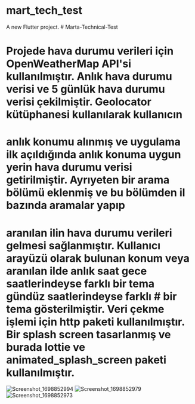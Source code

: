# mart_tech_test

A new Flutter project.
#   M a r t a - T e c h n i c a l - T e s t 

# Projede hava durumu verileri için OpenWeatherMap API'si kullanılmıştır. Anlık hava durumu verisi ve 5 günlük hava durumu verisi çekilmiştir. Geolocator kütüphanesi kullanılarak kullanıcın 
# anlık konumu alınmış ve uygulama ilk açıldığında anlık konuma uygun yerin hava durumu verisi getirilmiştir. Ayrıyeten bir arama bölümü eklenmiş ve bu bölümden il bazında aramalar yapıp 
# aranılan ilin hava durumu verileri gelmesi sağlanmıştır. Kullanıcı arayüzü olarak bulunan konum veya aranılan ilde anlık saat gece saatlerindeyse farklı bir tema gündüz saatlerindeyse farklı # bir tema gösterilmiştir. Veri çekme işlemi için http paketi kullanılmıştır. Bir splash screen tasarlanmış ve burada lottie ve animated_splash_screen paketi kullanılmıştır. 
![Screenshot_1698852994](https://github.com/bugrahanuguz/Marta-Technical-Test/assets/114190142/e2bcaa0b-cffb-41b9-83ba-76119ca271a4)
![Screenshot_1698852979](https://github.com/bugrahanuguz/Marta-Technical-Test/assets/114190142/93d927ae-7d0c-44ed-be3b-0b581362e406)
![Screenshot_1698852973](https://github.com/bugrahanuguz/Marta-Technical-Test/assets/114190142/8384c8c7-586c-4d08-82b7-312a5f1c9996)
